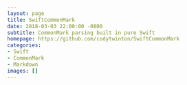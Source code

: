 ```yaml
---
layout: page
title: SwiftCommonMark
date: 2018-03-03 22:00:00 -0800
subtitle: CommonMark parsing built in pure Swift
homepage: https://github.com/codytwinton/SwiftCommonMark
categories:
- Swift
- CommonMark
- Markdown
images: []
---
```

